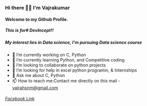 ### Hi there 👋🏻 I'm **Vajrakumar**
#### Welcome to my Github Profile. 
##### This is for# DevIncept!!
##### My interest lies in Data science, I'm pursuing Data science course
* 🔭 I’m currently working on C, Python
* 🌱 I’m currently learning Python, and Competitive coding
* 👯 I’m looking to collaborate on python projects
* 🤔 I’m looking for help in excel python programin, & Internships 
* 💬 Ask me about C, Python
* 📫 How to reach me:Contact me directly on this mail - vajrahsnm@gmail.com
###### [Facebook Link](https://www.facebook.com/M.Vajrakumar)
